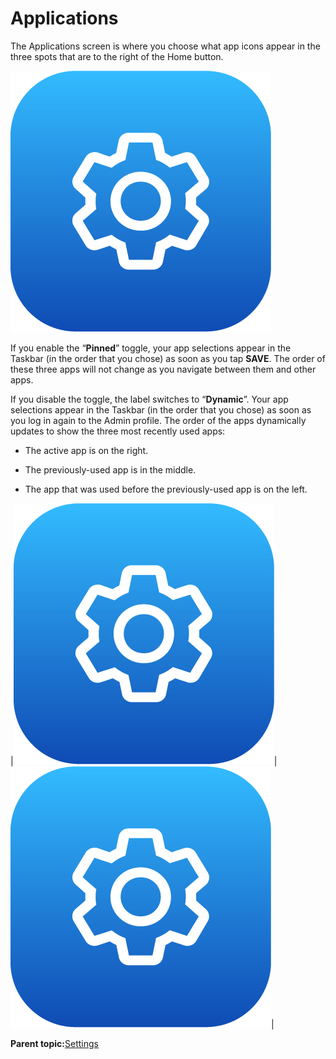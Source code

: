 # Applications

The Applications screen is where you choose what app icons appear in the three spots that are to the right of the Home button.

![](../Images/Settings/Settings-Icon.png)

If you enable the “**Pinned**” toggle, your app selections appear in the Taskbar \(in the order that you chose\) as soon as you tap **SAVE**. The order of these three apps will not change as you navigate between them and other apps.

If you disable the toggle, the label switches to “**Dynamic**”. Your app selections appear in the Taskbar \(in the order that you chose\) as soon as you log in again to the Admin profile. The order of the apps dynamically updates to show the three most recently used apps:

-   The active app is on the right.

-   The previously-used app is in the middle.

-   The app that was used before the previously-used app is on the left.


|![](../Images/Settings/Settings-Icon.png)|![](../Images/Settings/Settings-Icon.png)|

**Parent topic:**[Settings](../Settings/SettingsOverview.md)

